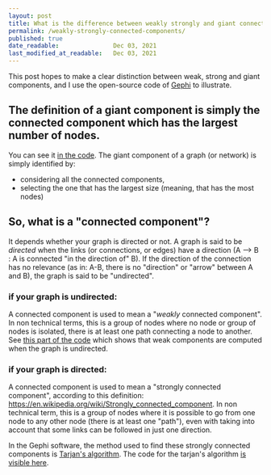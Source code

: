 ```yaml
---
layout: post
title: What is the difference between weakly strongly and giant connected components?
permalink: /weakly-strongly-connected-components/
published: true
date_readable:               Dec 03, 2021
last_modified_at_readable:   Dec 03, 2021
---
```


This post hopes to make a clear distinction between weak, strong and giant components, and I use the open-source code of [Gephi](https://gephi.org) to illustrate.

## The definition of a giant component is simply the connected component which has the largest number of nodes.

You can see it [in the code](https://github.com/gephi/gephi/blob/6e9096b69b8cf5e9dc7ad2e65ac8a80f269a5c33/modules/StatisticsPlugin/src/main/java/org/gephi/statistics/plugin/ConnectedComponents.java#L344
). The giant component of a graph (or network) is simply identified by:

- considering all the connected components,
- selecting the one that has the largest size (meaning, that has the most nodes)


## So, what is a "connected component"?

It depends whether your graph is directed or not. A graph is said to be _directed_ when the links (or connections, or edges) have a direction (A --> B : A is connected "in the direction of" B).
If the direction of the connection has no relevance (as in: A-B, there is no "direction" or "arrow" between A and B), the graph is said to be "undirected".

### if your graph is undirected:
A  connected component is used to mean a "_weakly_ connected component". In non technical terms, this is a group of nodes where no node or group of nodes is isolated, there is at least one path connecting a node to another.
See [this part of the code](https://github.com/gephi/gephi/blob/6e9096b69b8cf5e9dc7ad2e65ac8a80f269a5c33/modules/StatisticsPlugin/src/main/java/org/gephi/statistics/plugin/ConnectedComponents.java#L100
) which shows that weak components are computed when the graph is undirected.

### if your graph is directed:
 
 A connected component is used to mean a "strongly connected component", according to this definition: https://en.wikipedia.org/wiki/Strongly_connected_component.
 In non technical term, this is a group of nodes where it is possible to go from one node to any other node (there is at least one "path"), even with taking into account that some links can be followed in just one direction.

 In the Gephi software, the method used to find these strongly connected components is [Tarjan's algorithm](https://en.wikipedia.org/wiki/Tarjan%27s_strongly_connected_components_algorithm
). The code for the tarjan's algorithm [is visible here](https://github.com/gephi/gephi/blob/6e9096b69b8cf5e9dc7ad2e65ac8a80f269a5c33/modules/StatisticsPlugin/src/main/java/org/gephi/statistics/plugin/ConnectedComponents.java#L253
).
 
 
